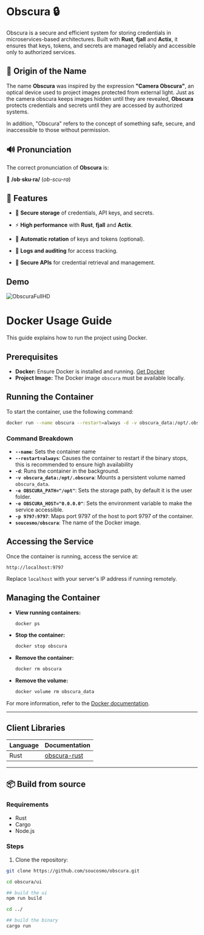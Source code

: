 # Obscura 🔒

Obscura is a secure and efficient system for storing credentials in microservices-based architectures. Built with **Rust**, **fjall** and **Actix**, it ensures that keys, tokens, and secrets are managed reliably and accessible only to authorized services.

## 📖 Origin of the Name

The name **Obscura** was inspired by the expression **"Camera Obscura"**, an optical device used to project images protected from external light. Just as the camera obscura keeps images hidden until they are revealed, **Obscura** protects credentials and secrets until they are accessed by authorized systems.

In addition, "Obscura" refers to the concept of something safe, secure, and inaccessible to those without permission.

## 🔊 Pronunciation

The correct pronunciation of **Obscura** is:

📢 **/ob·sku·ra/** (*ob-scu-ra*)

## 🚀 Features

- 🔐 **Secure storage** of credentials, API keys, and secrets.

- ⚡ **High performance** with **Rust**, **fjall** and **Actix**.

- 🔄 **Automatic rotation** of keys and tokens (optional).

- 📜 **Logs and auditing** for access tracking.

- 📡 **Secure APIs** for credential retrieval and management.

## Demo
![ObscuraFullHD](https://github.com/user-attachments/assets/54392804-fcbe-43f8-9570-2256690877e1)


# Docker Usage Guide

This guide explains how to run the project using Docker.

## Prerequisites
- **Docker:** Ensure Docker is installed and running. [Get Docker](https://docs.docker.com/get-docker/)
- **Project Image:** The Docker image `obscura` must be available locally.

## Running the Container
To start the container, use the following command:

```bash
docker run --name obscura --restart=always -d -v obscura_data:/opt/.obscura -e OBSCURA_PATH="/opt" -e OBSCURA_HOST="0.0.0.0" -p 9797:9797 soucosmo/obscura
```

### Command Breakdown
- **`--name`**: Sets the container name
- **`--restart=always`**: Causes the container to restart if the binary stops, this is recommended to ensure high availability 
- **`-d`**: Runs the container in the background.
- **`-v obscura_data:/opt/.obscura`**: Mounts a persistent volume named `obscura_data`.
- **`-e OBSCURA_PATH="/opt"`**: Sets the storage path, by default it is the user folder.
- **`-e OBSCURA_HOST="0.0.0.0"`**: Sets the environment variable to make the service accessible.
- **`-p 9797:9797`**: Maps port 9797 of the host to port 9797 of the container.
- **`soucosmo/obscura`**: The name of the Docker image.

## Accessing the Service
Once the container is running, access the service at:

```plaintext
http://localhost:9797
```

Replace `localhost` with your server's IP address if running remotely.

## Managing the Container
- **View running containers:**
  ```bash
  docker ps
  ```

- **Stop the container:**
  ```bash
  docker stop obscura
  ```

- **Remove the container:**
  ```bash
  docker rm obscura
  ```

- **Remove the volume:**
  ```bash
  docker volume rm obscura_data
  ```
For more information, refer to the [Docker documentation](https://docs.docker.com/).

---

## Client Libraries
| Language | Documentation |
| --- | --- |
| Rust | [obscura-rust](https://github.com/soucosmo/obscura-rust) |


---

## 📦 Build from source

### Requirements
- Rust
- Cargo
- Node.js

### Steps

1. Clone the repository:

```sh
git clone https://github.com/soucosmo/obscura.git

cd obscura/ui

## build the ui
npm run build

cd ../

## build the binary
cargo run
